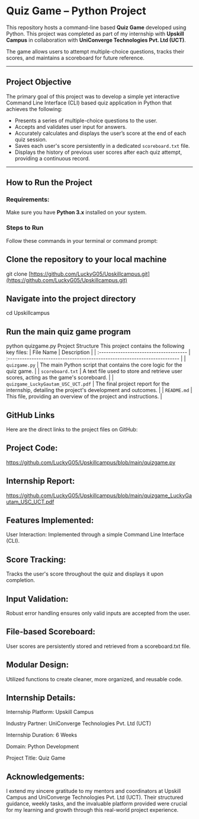 #  Quiz Game – Python Project

This repository hosts a command-line based **Quiz Game** developed using Python. This project was completed as part of my internship with **Upskill Campus** in collaboration with **UniConverge Technologies Pvt. Ltd (UCT)**.

The game allows users to attempt multiple-choice questions, tracks their scores, and maintains a scoreboard for future reference.

---

## Project Objective

The primary goal of this project was to develop a simple yet interactive Command Line Interface (CLI) based quiz application in Python that achieves the following:

-   Presents a series of multiple-choice questions to the user.
-   Accepts and validates user input for answers.
-   Accurately calculates and displays the user’s score at the end of each quiz session.
-   Saves each user's score persistently in a dedicated `scoreboard.txt` file.
-   Displays the history of previous user scores after each quiz attempt, providing a continuous record.

---

## How to Run the Project

### Requirements:
Make sure you have **Python 3.x** installed on your system.

###  Steps to Run
Follow these commands in your terminal or command prompt:


## Clone the repository to your local machine
git clone [https://github.com/LuckyG05/Upskillcampus.git](https://github.com/LuckyG05/Upskillcampus.git)

## Navigate into the project directory
cd Upskillcampus

## Run the main quiz game program
python quizgame.py
Project Structure
This project contains the following key files:
| File Name                              | Description                                                               |
| :------------------------------------- | :------------------------------------------------------------------------ |
| `quizgame.py`                          | The main Python script that contains the core logic for the quiz game.    |
| `scoreboard.txt`                       | A text file used to store and retrieve user scores, acting as the game's scoreboard. |
| `quizgame_LuckyGautam_USC_UCT.pdf`     | The final project report for the internship, detailing the project's development and outcomes. |
| `README.md`                            | This file, providing an overview of the project and instructions.         |

## GitHub Links
Here are the direct links to the project files on GitHub:

## Project Code: 
https://github.com/LuckyG05/Upskillcampus/blob/main/quizgame.py

## Internship Report: 
https://github.com/LuckyG05/Upskillcampus/blob/main/quizgame_LuckyGautam_USC_UCT.pdf

## Features Implemented:
User Interaction: Implemented through a simple Command Line Interface (CLI).

## Score Tracking: 
Tracks the user's score throughout the quiz and displays it upon completion.

## Input Validation: 
Robust error handling ensures only valid inputs are accepted from the user.

## File-based Scoreboard: 
User scores are persistently stored and retrieved from a scoreboard.txt file.

## Modular Design: 
Utilized functions to create cleaner, more organized, and reusable code.

## Internship Details:
Internship Platform: Upskill Campus

Industry Partner: UniConverge Technologies Pvt. Ltd (UCT)

Internship Duration: 6 Weeks

Domain: Python Development

Project Title: Quiz Game


## Acknowledgements:
I extend my sincere gratitude to my mentors and coordinators at Upskill Campus and UniConverge Technologies Pvt. Ltd (UCT). Their structured guidance, weekly tasks, and the invaluable platform provided were crucial for my learning and growth through this real-world project experience.

